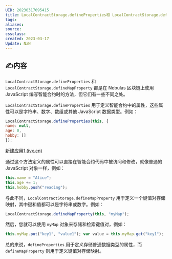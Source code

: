 ```yaml
---
UID: 20230317095415 
title: LocalContractStorage.defineProperties和 LocalContractStorage.defineMapProperty区别
tags: 
aliases: 
source: 
cssclass: 
created: 2023-03-17
Update: NaN
---
```


## ✍内容
`LocalContractStorage.defineProperties` 和 `LocalContractStorage.defineMapProperty` 都是在 Nebulas 区块链上使用 JavaScript 编写智能合约时的方法，但它们有一些不同之处。

`LocalContractStorage.defineProperties` 用于定义智能合约中的属性，这些属性可以是字符串、数字、数组或其他 JavaScript 数据类型。例如：
```js
LocalContractStorage.defineProperties(this, { 
name: null, 
age: 0, 
hobby: [] 
});
```

[新建应用1 (ivx.cn)](https://editor.ivx.cn/?#11221118)

通过这个方法定义的属性可以直接在智能合约代码中被访问和修改，就像普通的 JavaScript 对象一样，例如：

```js
this.name = "Alice";
this.age += 1; 
this.hobby.push("reading");
```

与此不同，`LocalContractStorage.defineMapProperty` 用于定义一个键值对存储映射，其中键和值都可以是字符串或数字。例如：
```js
LocalContractStorage.defineMapProperty(this, "myMap");
```

然后，您就可以使用 `myMap` 对象来存储和检索键值对，例如：

```js
this.myMap.put("key1", "value1"); var value = this.myMap.get("key1");
```

总的来说，`defineProperties` 用于定义存储普通数据类型的属性，而 `defineMapProperty` 则用于定义键值对存储映射。

